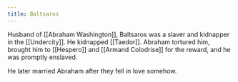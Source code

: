 ```yaml
---
title: Baltsaros
---
```


Husband of [[Abraham Washington]], Baltsaros was a slaver and kidnapper in the [[Undercity]]. He kidnapped [[Taedor]]. Abraham tortured him, brought him to [[Hespero]] and [[Armand Colodrise]] for the reward, and he was promptly enslaved.

He later married Abraham after they fell in love somehow. 